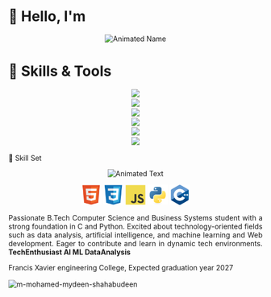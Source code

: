 # 👋 Hello, I'm 
<p align="center">
  <img src="https://readme-typing-svg.herokuapp.com?color=%2336BCF7&lines=Mohamed+Mydeen+Shahabudeen+M" alt="Animated Name">
</p>

# 🔧 Skills & Tools

<p align="center">
  <img src="https://img.shields.io/badge/-HTML5-E34F26?style=flat&logo=html5&logoColor=white" />
<br>
  <img src="https://img.shields.io/badge/-CSS3-1572B6?style=flat&logo=css3&logoColor=white" />
<br>
  <img src="https://img.shields.io/badge/-JavaScript-F7DF1E?style=flat&logo=javascript&logoColor=black" />
<br>
  <img src="https://img.shields.io/badge/-Python-3776AB?style=flat&logo=python&logoColor=white" />
<br>
  <img src="https://img.shields.io/badge/-C++-00599C?style=flat&logo=cplusplus&logoColor=white" />
<br>
  <img src="https://img.shields.io/badge/-Machine Learning-ff6f00?style=flat" />
</p>


 🚀 Skill Set

<p align="center">
  <img src="https://readme-typing-svg.herokuapp.com?color=%2336BCF7&lines=Web+Developer+%7C+AI+Enthusiast" alt="Animated Text">
</p>

<p align="center">
  <img src="https://raw.githubusercontent.com/devicons/devicon/master/icons/html5/html5-original.svg" width="40" height="40"/>
  <img src="https://raw.githubusercontent.com/devicons/devicon/master/icons/css3/css3-original.svg" width="40" height="40"/>
  <img src="https://raw.githubusercontent.com/devicons/devicon/master/icons/javascript/javascript-original.svg" width="40" height="40"/>
  <img src="https://raw.githubusercontent.com/devicons/devicon/master/icons/python/python-original.svg" width="40" height="40"/>
  <img src="https://raw.githubusercontent.com/devicons/devicon/master/icons/cplusplus/cplusplus-original.svg" width="40" height="40"/>
</p>

<p align= "justify">
Passionate B.Tech Computer Science and Business Systems student with a strong foundation in C and Python. Excited about technology-oriented fields such as data analysis, artificial intelligence, and machine learning and Web development. 
Eager to contribute and learn in dynamic tech environments. <b>TechEnthusiast AI ML DataAnalysis</b>

Francis Xavier engineering College,  Expected graduation year 2027

</p>



<p><img align="center" src="https://github-readme-streak-stats.herokuapp.com/?user=m-mohamed-mydeen-shahabudeen&" alt="m-mohamed-mydeen-shahabudeen" /></p>